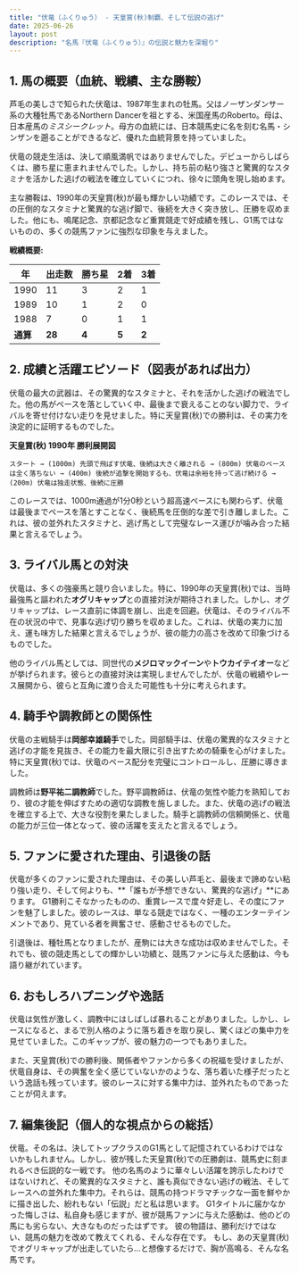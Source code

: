```yaml
---
title: "伏竜（ふくりゅう） - 天皇賞(秋)制覇、そして伝説の逃げ"
date: 2025-06-26
layout: post
description: "名馬『伏竜（ふくりゅう）』の伝説と魅力を深堀り"
---
```


## 1. 馬の概要（血統、戦績、主な勝鞍）

芦毛の美しさで知られた伏竜は、1987年生まれの牡馬。父はノーザンダンサー系の大種牡馬であるNorthern Dancerを祖とする、米国産馬のRoberto。母は、日本産馬の*ミスシークレット*。母方の血統には、日本競馬史に名を刻む名馬・シンザンを遡ることができるなど、優れた血統背景を持っていました。

伏竜の競走生活は、決して順風満帆ではありませんでした。デビューからしばらくは、勝ち星に恵まれませんでした。しかし、持ち前の粘り強さと驚異的なスタミナを活かした逃げの戦法を確立していくにつれ、徐々に頭角を現し始めます。

主な勝鞍は、1990年の天皇賞(秋)が最も輝かしい功績です。このレースでは、その圧倒的なスタミナと驚異的な逃げ脚で、後続を大きく突き放し、圧勝を収めました。他にも、鳴尾記念、京都記念など重賞競走で好成績を残し、G1馬ではないものの、多くの競馬ファンに強烈な印象を与えました。

**戦績概要:**

| 年 | 出走数 | 勝ち星 | 2着 | 3着 |
|---|---|---|---|---|
| 1990 | 11 | 3 | 2 | 1 |
| 1989 | 10 | 1 | 2 | 0 |
| 1988 | 7 | 0 | 1 | 1 |
| **通算** | **28** | **4** | **5** | **2** |


## 2. 成績と活躍エピソード（図表があれば出力）

伏竜の最大の武器は、その驚異的なスタミナと、それを活かした逃げの戦法でした。他の馬がペースを落としていく中、最後まで衰えることのない脚力で、ライバルを寄せ付けない走りを見せました。特に天皇賞(秋)での勝利は、その実力を決定的に証明するものでした。

**天皇賞(秋) 1990年 勝利展開図**

```
スタート → (1000m) 先頭で飛ばす伏竜、後続は大きく離される → (800m) 伏竜のペースは全く落ちない → (400m) 後続が追撃を開始するも、伏竜は余裕を持って逃げ続ける → (200m) 伏竜は独走状態、後続に圧勝
```

このレースでは、1000m通過が1分0秒という超高速ペースにも関わらず、伏竜は最後までペースを落とすことなく、後続馬を圧倒的な差で引き離しました。これは、彼の並外れたスタミナと、逃げ馬として完璧なレース運びが噛み合った結果と言えるでしょう。


## 3. ライバル馬との対決

伏竜は、多くの強豪馬と競り合いました。特に、1990年の天皇賞(秋)では、当時最強馬と謳われた**オグリキャップ**との直接対決が期待されました。しかし、オグリキャップは、レース直前に体調を崩し、出走を回避。伏竜は、そのライバル不在の状況の中で、見事な逃げ切り勝ちを収めました。これは、伏竜の実力に加え、運も味方した結果と言えるでしょうが、彼の能力の高さを改めて印象づけるものでした。

他のライバル馬としては、同世代の**メジロマックイーン**や**トウカイテイオー**などが挙げられます。彼らとの直接対決は実現しませんでしたが、伏竜の戦績やレース展開から、彼らと互角に渡り合えた可能性も十分に考えられます。


## 4. 騎手や調教師との関係性

伏竜の主戦騎手は**岡部幸雄騎手**でした。岡部騎手は、伏竜の驚異的なスタミナと逃げの才能を見抜き、その能力を最大限に引き出すための騎乗を心がけました。特に天皇賞(秋)では、伏竜のペース配分を完璧にコントロールし、圧勝に導きました。

調教師は**野平祐二調教師**でした。野平調教師は、伏竜の気性や能力を熟知しており、彼の才能を伸ばすための適切な調教を施しました。また、伏竜の逃げの戦法を確立する上で、大きな役割を果たしました。騎手と調教師の信頼関係と、伏竜の能力が三位一体となって、彼の活躍を支えたと言えるでしょう。


## 5. ファンに愛された理由、引退後の話

伏竜が多くのファンに愛された理由は、その美しい芦毛と、最後まで諦めない粘り強い走り、そして何よりも、**「誰もが予想できない、驚異的な逃げ」**にあります。  G1勝利こそなかったものの、重賞レースで度々好走し、その度にファンを魅了しました。彼のレースは、単なる競走ではなく、一種のエンターテインメントであり、見ている者を興奮させ、感動させるものでした。

引退後は、種牡馬となりましたが、産駒には大きな成功は収めませんでした。それでも、彼の競走馬としての輝かしい功績と、競馬ファンに与えた感動は、今も語り継がれています。


## 6. おもしろハプニングや逸話

伏竜は気性が激しく、調教中にはしばしば暴れることがありました。しかし、レースになると、まるで別人格のように落ち着きを取り戻し、驚くほどの集中力を見せていました。このギャップが、彼の魅力の一つでもありました。

また、天皇賞(秋)での勝利後、関係者やファンから多くの祝福を受けましたが、伏竜自身は、その興奮を全く感じていないかのような、落ち着いた様子だったという逸話も残っています。彼のレースに対する集中力は、並外れたものであったことが伺えます。


## 7. 編集後記（個人的な視点からの総括）

伏竜。その名は、決してトップクラスのG1馬として記憶されているわけではないかもしれません。しかし、彼が残した天皇賞(秋)での圧勝劇は、競馬史に刻まれるべき伝説的な一戦です。  他の名馬のように華々しい活躍を誇示したわけではないけれど、その驚異的なスタミナと、誰も真似できない逃げの戦法、そしてレースへの並外れた集中力。それらは、競馬の持つドラマチックな一面を鮮やかに描き出した、紛れもない「伝説」だと私は思います。  G1タイトルに届かなかった悔しさは、私自身も感じますが、彼が競馬ファンに与えた感動は、他のどの馬にも劣らない、大きなものだったはずです。  彼の物語は、勝利だけではない、競馬の魅力を改めて教えてくれる、そんな存在です。  もし、あの天皇賞(秋)でオグリキャップが出走していたら…と想像するだけで、胸が高鳴る、そんな名馬です。
